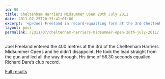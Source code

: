 ```yaml
---
id: 90
title: Cheltenham Harriers Midsummer Open 20th July 2011
date: 2011-07-25T20:35:41+01:00
excerpt: '<p>Joel Freeland in record-equalling form at the 3rd Cheltenham Harriers Midsummer Open</p>'
layout: post
permalink: /2011/07/cheltenham-harriers-midsummer-open-20th-july-2011/
---
```

Joel Freeland entered the 400 metres at the 3rd of the Cheltenham Harriers Midsummer Opens and he didn&#8217;t disappoint. He took the lead straight from the gun and led all the way through. His time of 56.30 seconds equalled Richard Dare&#8217;s club record.

<a href="http://athleticprowess.co.uk/index.php/component/content/article/128-article-1" target="_blank" rel="nofollow">Full results</a>